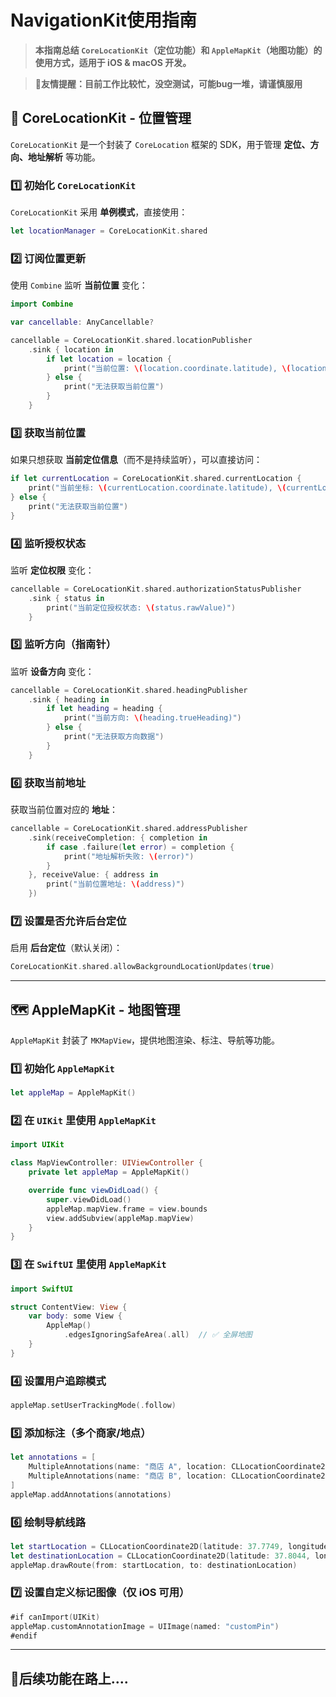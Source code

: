 # NavigationKit使用指南

> **本指南总结 `CoreLocationKit`（定位功能）和 `AppleMapKit`（地图功能）的使用方式，适用于 iOS & macOS 开发。**

> **🚨友情提醒：目前工作比较忙，没空测试，可能bug一堆，请谨慎服用**

## 📍 CoreLocationKit - 位置管理

`CoreLocationKit` 是一个封装了 `CoreLocation` 框架的 SDK，用于管理 **定位、方向、地址解析** 等功能。

### 1️⃣ 初始化 `CoreLocationKit`

`CoreLocationKit` 采用 **单例模式**，直接使用：

```swift
let locationManager = CoreLocationKit.shared
```

### 2️⃣ 订阅位置更新

使用 `Combine` 监听 **当前位置** 变化：

```swift
import Combine

var cancellable: AnyCancellable?

cancellable = CoreLocationKit.shared.locationPublisher
    .sink { location in
        if let location = location {
            print("当前位置: \(location.coordinate.latitude), \(location.coordinate.longitude)")
        } else {
            print("无法获取当前位置")
        }
    }
```

### 3️⃣ 获取当前位置

如果只想获取 **当前定位信息**（而不是持续监听），可以直接访问：

```swift
if let currentLocation = CoreLocationKit.shared.currentLocation {
    print("当前坐标: \(currentLocation.coordinate.latitude), \(currentLocation.coordinate.longitude)")
} else {
    print("无法获取当前位置")
}
```

### 4️⃣ 监听授权状态

监听 **定位权限** 变化：

```swift
cancellable = CoreLocationKit.shared.authorizationStatusPublisher
    .sink { status in
        print("当前定位授权状态: \(status.rawValue)")
    }
```

### 5️⃣ 监听方向（指南针）

监听 **设备方向** 变化：

```swift
cancellable = CoreLocationKit.shared.headingPublisher
    .sink { heading in
        if let heading = heading {
            print("当前方向: \(heading.trueHeading)")
        } else {
            print("无法获取方向数据")
        }
    }
```

### 6️⃣ 获取当前地址

获取当前位置对应的 **地址**：

```swift
cancellable = CoreLocationKit.shared.addressPublisher
    .sink(receiveCompletion: { completion in
        if case .failure(let error) = completion {
            print("地址解析失败: \(error)")
        }
    }, receiveValue: { address in
        print("当前位置地址: \(address)")
    })
```

### 7️⃣ 设置是否允许后台定位

启用 **后台定位**（默认关闭）：

```swift
CoreLocationKit.shared.allowBackgroundLocationUpdates(true)
```

---

## 🗺 AppleMapKit - 地图管理

`AppleMapKit` 封装了 `MKMapView`，提供地图渲染、标注、导航等功能。

### 1️⃣ 初始化 `AppleMapKit`

```swift
let appleMap = AppleMapKit()
```

### 2️⃣ 在 `UIKit` 里使用 `AppleMapKit`

```swift
import UIKit

class MapViewController: UIViewController {
    private let appleMap = AppleMapKit()

    override func viewDidLoad() {
        super.viewDidLoad()
        appleMap.mapView.frame = view.bounds
        view.addSubview(appleMap.mapView)
    }
}
```

### 3️⃣ 在 `SwiftUI` 里使用 `AppleMapKit`

```swift
import SwiftUI

struct ContentView: View {
    var body: some View {
        AppleMap()
            .edgesIgnoringSafeArea(.all)  // ✅ 全屏地图
    }
}
```

### 4️⃣ 设置用户追踪模式

```swift
appleMap.setUserTrackingMode(.follow)
```

### 5️⃣ 添加标注（多个商家/地点）

```swift
let annotations = [
    MultipleAnnotations(name: "商店 A", location: CLLocationCoordinate2D(latitude: 37.7749, longitude: -122.4194)),
    MultipleAnnotations(name: "商店 B", location: CLLocationCoordinate2D(latitude: 37.7849, longitude: -122.4094))
]
appleMap.addAnnotations(annotations)
```

### 6️⃣ 绘制导航线路

```swift
let startLocation = CLLocationCoordinate2D(latitude: 37.7749, longitude: -122.4194)
let destinationLocation = CLLocationCoordinate2D(latitude: 37.8044, longitude: -122.2711)
appleMap.drawRoute(from: startLocation, to: destinationLocation)
```

### 7️⃣ 设置自定义标记图像（仅 iOS 可用）

```swift
#if canImport(UIKit)
appleMap.customAnnotationImage = UIImage(named: "customPin")
#endif
```

---

## 🏃后续功能在路上....
